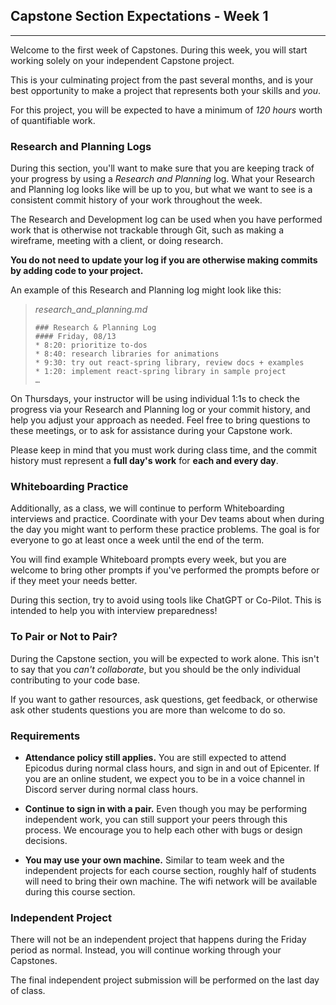 ## Capstone Section Expectations - Week 1
---
Welcome to the first week of Capstones. During this week, you will start working solely on your independent Capstone project. 

This is your culminating project from the past several months, and is your best opportunity to make a project that represents both your skills and *you*. 

For this project, you will be expected to have a minimum of *120 hours* worth of quantifiable work.


### Research and Planning Logs


During this section, you'll want to make sure that you are keeping track of your progress by using a *Research and Planning* log. What your Research and Planning log looks like will be up to you, but what we want to see is a consistent commit history of your work throughout the week.

The Research and Development log can be used when you have performed work that is otherwise not trackable through Git, such as making a wireframe, meeting with a client, or doing research.

**You do not need to update your log if you are otherwise making commits by adding code to your project.**


An example of this Research and Planning log might look like this:


>*research_and_planning.md*
>
>```
>### Research & Planning Log
>#### Friday, 08/13
>* 8:20: prioritize to-dos
>* 8:40: research libraries for animations
>* 9:30: try out react-spring library, review docs + examples
>* 1:20: implement react-spring library in sample project
>…
>```


On Thursdays, your instructor will be using individual 1:1s to check the progress via your Research and Planning log or your commit history, and help you adjust your approach as needed. Feel free to bring questions to these meetings, or to ask for assistance during your Capstone work.
 
Please keep in mind that you must work during class time, and the commit history must represent a **full day's work** for **each and every day**.


### Whiteboarding Practice


Additionally, as a class, we will continue to perform Whiteboarding interviews and practice. Coordinate with your Dev teams about when during the day you might want to perform these practice problems. The goal is for everyone to go at least once a week until the end of the term.


You will find example Whiteboard prompts every week, but you are welcome to bring other prompts if you've performed the prompts before or if they meet your needs better.


During this section, try to avoid using tools like ChatGPT or Co-Pilot. This is intended to help you with interview preparedness!


### To Pair or Not to Pair?


During the Capstone section, you will be expected to work alone. This isn't to say that you *can't collaborate*, but you should be the only individual contributing to your code base.

If you want to gather resources, ask questions, get feedback, or otherwise ask other students questions you are more than welcome to do so.


### Requirements


* **Attendance policy still applies.** You are still expected to attend Epicodus during normal class hours, and sign in and out of Epicenter. If you are an online student, we expect you to be in a voice channel in Discord server during normal class hours.


* **Continue to sign in with a pair.** Even though you may be performing independent work, you can still support your peers through this process. We encourage you to help each other with bugs or design decisions.


* **You may use your own machine.** Similar to team week and the independent projects for each course section, roughly half of  students will need to bring their own machine. The wifi network will be available during this course section.


### Independent Project


There will not be an independent project that happens during the Friday period as normal. Instead, you will continue working through your Capstones.

The final independent project submission will be performed on the last day of class.

